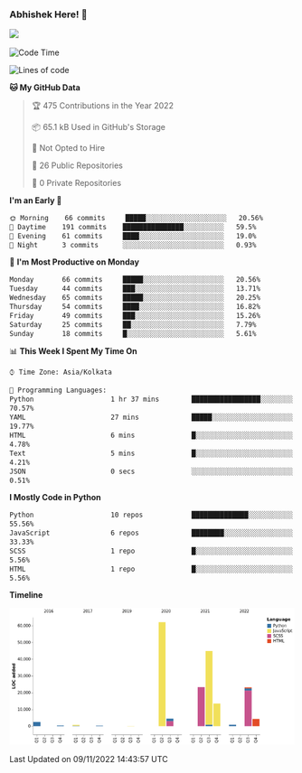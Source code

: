 ### Abhishek Here! 👋
![](https://komarev.com/ghpvc/?username=5parkp1ug&color=green)

<!--
**5parkp1ug/5parkp1ug** is a ✨ _special_ ✨ repository because its `README.md` (this file) appears on your GitHub profile.

Here are some ideas to get you started:

- 🔭 I’m currently working on ...
- 🌱 I’m currently learning ...
- 👯 I’m looking to collaborate on ...
- 🤔 I’m looking for help with ...
- 💬 Ask me about ...
- 📫 How to reach me: ...
- 😄 Pronouns: ...
- ⚡ Fun fact: ...
-->

<!--START_SECTION:waka-->
![Code Time](http://img.shields.io/badge/Code%20Time-512%20hrs%2024%20mins-blue)

![Lines of code](https://img.shields.io/badge/From%20Hello%20World%20I%27ve%20Written-180%20Thousand%20lines%20of%20code-blue)

**🐱 My GitHub Data** 

> 🏆 475 Contributions in the Year 2022
 > 
> 📦 65.1 kB Used in GitHub's Storage 
 > 
> 🚫 Not Opted to Hire
 > 
> 📜 26 Public Repositories 
 > 
> 🔑 0 Private Repositories  
 > 
**I'm an Early 🐤** 

```text
🌞 Morning    66 commits     █████░░░░░░░░░░░░░░░░░░░░   20.56% 
🌆 Daytime    191 commits    ███████████████░░░░░░░░░░   59.5% 
🌃 Evening    61 commits     ████░░░░░░░░░░░░░░░░░░░░░   19.0% 
🌙 Night      3 commits      ░░░░░░░░░░░░░░░░░░░░░░░░░   0.93%

```
📅 **I'm Most Productive on Monday** 

```text
Monday       66 commits     █████░░░░░░░░░░░░░░░░░░░░   20.56% 
Tuesday      44 commits     ███░░░░░░░░░░░░░░░░░░░░░░   13.71% 
Wednesday    65 commits     █████░░░░░░░░░░░░░░░░░░░░   20.25% 
Thursday     54 commits     ████░░░░░░░░░░░░░░░░░░░░░   16.82% 
Friday       49 commits     ███░░░░░░░░░░░░░░░░░░░░░░   15.26% 
Saturday     25 commits     ██░░░░░░░░░░░░░░░░░░░░░░░   7.79% 
Sunday       18 commits     █░░░░░░░░░░░░░░░░░░░░░░░░   5.61%

```


📊 **This Week I Spent My Time On** 

```text
⌚︎ Time Zone: Asia/Kolkata

💬 Programming Languages: 
Python                   1 hr 37 mins        █████████████████░░░░░░░░   70.57% 
YAML                     27 mins             █████░░░░░░░░░░░░░░░░░░░░   19.77% 
HTML                     6 mins              █░░░░░░░░░░░░░░░░░░░░░░░░   4.78% 
Text                     5 mins              █░░░░░░░░░░░░░░░░░░░░░░░░   4.21% 
JSON                     0 secs              ░░░░░░░░░░░░░░░░░░░░░░░░░   0.51%

```

**I Mostly Code in Python** 

```text
Python                   10 repos            ██████████████░░░░░░░░░░░   55.56% 
JavaScript               6 repos             ████████░░░░░░░░░░░░░░░░░   33.33% 
SCSS                     1 repo              █░░░░░░░░░░░░░░░░░░░░░░░░   5.56% 
HTML                     1 repo              █░░░░░░░░░░░░░░░░░░░░░░░░   5.56%

```


**Timeline**

![Chart not found](https://raw.githubusercontent.com/5parkp1ug/5parkp1ug/master/charts/bar_graph.png) 


 Last Updated on 09/11/2022 14:43:57 UTC
<!--END_SECTION:waka-->
